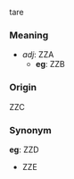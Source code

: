 tare
### Meaning
+ _adj_: ZZA
    + __eg__: ZZB

### Origin

ZZC

### Synonym

__eg__: ZZD

+ ZZE


